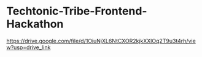 # Techtonic-Tribe-Frontend-Hackathon

https://drive.google.com/file/d/1OiuNjXL6NtCXOR2kjkXXlOq2T9u3t4rh/view?usp=drive_link
